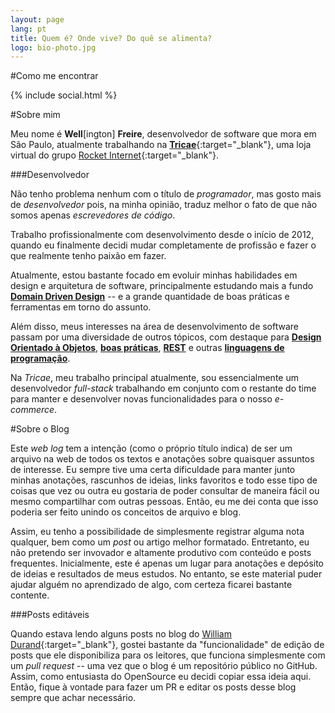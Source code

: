 ```yaml
---
layout: page
lang: pt
title: Quem é? Onde vive? Do quê se alimenta?
logo: bio-photo.jpg
---
```


#Como me encontrar

{% include social.html %}

#<a name="about_me"></a>Sobre mim

Meu nome é **Well**[ington] **Freire**, desenvolvedor de software que mora em São Paulo, atualmente trabalhando na [**Tricae**](http://www.tricae.com.br){:target="_blank"}, uma loja virtual do grupo [Rocket Internet](https://www.rocket-internet.com){:target="_blank"}.

###Desenvolvedor

Não tenho problema nenhum com o título de *programador*, mas gosto mais de *desenvolvedor* pois, na minha opinião, traduz melhor o fato de que não somos apenas *escrevedores de código*.

Trabalho profissionalmente com desenvolvimento desde o início de 2012, quando eu finalmente decidi mudar completamente de profissão e fazer o que realmente tenho paixão em fazer.

Atualmente, estou bastante focado em evoluir minhas habilidades em design e arquitetura de software, principalmente estudando mais a fundo [**Domain Driven Design**](/tags/pt/#ddd) -- e a grande quantidade de boas práticas e ferramentas em torno do assunto.

Além disso, meus interesses na área de desenvolvimento de software passam por uma diversidade de outros tópicos, com destaque para [**Design Orientado à Objetos**](/tags/pt/#oop), [**boas práticas**](/tags/pt/#boas-praticas), [**REST**](/tags/pt/#rest) e outras [**linguagens de programação**](/tags/pt/#linguagens-de-programacao).

Na *Tricae*, meu trabalho principal atualmente, sou essencialmente um desenvolvedor *full-stack* trabalhando em conjunto com o restante do time para manter e desenvolver novas funcionalidades para o nosso *e-commerce*.

#<a name="about_blog"></a>Sobre o Blog

Este *web log* tem a intenção (como o próprio título indica) de ser um arquivo na web de todos os textos e anotações sobre quaisquer assuntos de interesse. Eu sempre tive uma certa dificuldade para manter junto minhas anotações, rascunhos de ideias, links favoritos e todo esse tipo de coisas que vez ou outra eu gostaria de poder consultar de maneira fácil ou mesmo compartilhar com outras pessoas. Então, eu me dei conta que isso poderia ser feito unindo os conceitos de arquivo e blog.

Assim, eu tenho a possibilidade de simplesmente registrar alguma nota qualquer, bem como um *post* ou artigo melhor formatado. Entretanto, eu não pretendo ser invovador e altamente produtivo com conteúdo e posts frequentes. Inicialmente, este é apenas um lugar para anotações e depósito de ideias e resultados de meus estudos. No entanto, se este material puder ajudar alguém no aprendizado de algo, com certeza ficarei bastante contente.

###Posts editáveis

Quando estava lendo alguns posts no blog do [William Durand](http://williamdurand.fr/){:target="_blank"}, gostei bastante da "funcionalidade" de edição de posts que ele disponibiliza para os leitores, que funciona simplesmente com um *pull request* -- uma vez que o blog é um repositório público no GitHub. Assim, como entusiasta do OpenSource eu decidi copiar essa ideia aqui. Então, fique à vontade para fazer um PR e editar os posts desse blog sempre que achar necessário.